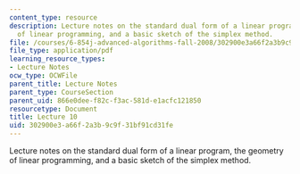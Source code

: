 ```yaml
---
content_type: resource
description: Lecture notes on the standard dual form of a linear program, the geometry
  of linear programming, and a basic sketch of the simplex method.
file: /courses/6-854j-advanced-algorithms-fall-2008/302900e3a66f2a3b9c9f31bf91cd31fe_lec10.pdf
file_type: application/pdf
learning_resource_types:
- Lecture Notes
ocw_type: OCWFile
parent_title: Lecture Notes
parent_type: CourseSection
parent_uid: 866e0dee-f82c-f3ac-581d-e1acfc121850
resourcetype: Document
title: Lecture 10
uid: 302900e3-a66f-2a3b-9c9f-31bf91cd31fe
---
```

Lecture notes on the standard dual form of a linear program, the geometry of linear programming, and a basic sketch of the simplex method.

